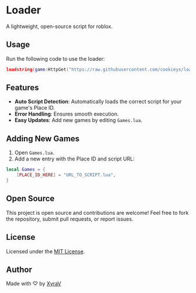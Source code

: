 # Loader

A lightweight, open-source script for roblox.

## Usage

Run the following code to use the loader:

```lua
loadstring(game:HttpGet("https://raw.githubusercontent.com/cookieys/loader/refs/heads/main/Loader.lua", true))()
```

## Features

- **Auto Script Detection**: Automatically loads the correct script for your game's Place ID.
- **Error Handling**: Ensures smooth execution.
- **Easy Updates**: Add new games by editing `Games.lua`.

## Adding New Games

1. Open `Games.lua`.
2. Add a new entry with the Place ID and script URL:

```lua
local Games = {
    [PLACE_ID_HERE] = "URL_TO_SCRIPT.lua",
}
```

## Open Source

This project is open source and contributions are welcome! Feel free to fork the repository, submit pull requests, or report issues.

## License

Licensed under the [MIT License](https://mit-license.org/).

## Author

Made with ♡ by [XyraV](https://github.com/cookieys)
